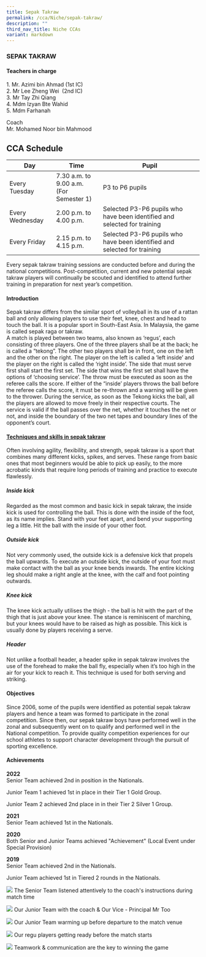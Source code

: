 ```yaml
---
title: Sepak Takraw
permalink: /cca/Niche/sepak-takraw/
description: ""
third_nav_title: Niche CCAs
variant: markdown
---
```

### SEPAK TAKRAW

#### Teachers in charge

1\.  Mr. Azimi bin Ahmad (1st IC) <br>
2\.  Mr Lee Zheng Wei &nbsp;(2nd IC) <br>
3\.  Mr Tay Zhi Qiang <br>
4\.  Mdm Izyan Bte Wahid <br>
5\. Mdm Farhanah

Coach <br>
Mr. Mohamed Noor bin Mahmood

  

CCA Schedule
------------

| Day | Time | Pupil |
| --- | --- | --- |
| Every Tuesday | 7.30 a.m. to 9.00 a.m. <br> (For Semester 1) | P3 to P6 pupils |
| Every Wednesday | 2.00 p.m. to 4.00 p.m. | Selected P3-P6 pupils who have been identified and selected for training |
| Every Friday | 2.15 p.m. to 4.15 p.m. | Selected P3-P6 pupils who have been identified and selected for training |

Every sepak takraw training sessions are conducted before and during the national competitions. Post-competition, current and new potential sepak takraw players will continually be scouted and identified to attend further training in preparation for next year’s competition.

#### Introduction

Sepak takraw differs from the similar sport of volleyball in its use of a rattan ball and only allowing players to use their feet, knee, chest and head to touch the ball. 
It is a popular sport in South-East Asia. 
In Malaysia, the game is called sepak raga or takraw.  
A match is played between two teams, also known as ‘regus’, each consisting of three players. 
One of the three players shall be at the back; he is called a “tekong”. 
The other two players shall be in front, one on the left and the other on the right.
The player on the left is called a ‘left inside’ and the player on the right is called the ‘right inside’.
The side that must serve first shall start the first set. 
The side that wins the first set shall have the options of ‘choosing service’. The throw must be executed as soon as the referee calls the score. 
If either of the “inside’ players throws the ball before the referee calls the score, it must be re-thrown and a warning will be given to the thrower.
During the service, as soon as the Tekong kicks the ball, all the players are allowed to move freely in their respective courts.
The service is valid if the ball passes over the net, whether it touches the net or not, and inside the boundary of the two net tapes and boundary lines of the opponent’s court.

#### <u>Techniques and skills in sepak takraw</u>

Often involving agility, flexibility, and strength, sepak takraw is a sport that combines many different kicks, spikes, and serves. 
These range from basic ones that most beginners would be able to pick up easily, to the more acrobatic kinds that require long periods of training and practice to execute flawlessly.  

##### Inside kick

Regarded as the most common and basic kick in sepak takraw, the inside kick is used for controlling the ball. 
This is done with the inside of the foot, as its name implies.
Stand with your feet apart, and bend your supporting leg a little. 
Hit the ball with the inside of your other foot.

##### Outside kick

Not very commonly used, the outside kick is a defensive kick that propels the ball upwards. 
To execute an outside kick, the outside of your foot must make contact with the ball as your knee bends inwards. 
The entire kicking leg should make a right angle at the knee, with the calf and foot pointing outwards.

##### Knee kick

The knee kick actually utilises the thigh - the ball is hit with the part of the thigh that is just above your knee. 
The stance is reminiscent of marching, but your knees would have to be raised as high as possible. 
This kick is usually done by players receiving a serve.

##### Header

Not unlike a football header, a header spike in sepak takraw involves the use of the forehead to make the ball fly, especially when it’s too high in the air for your kick to reach it. 
This technique is used for both serving and striking.

#### Objectives

Since 2006, some of the pupils were identified as potential sepak takraw players and hence a team was formed to participate in the zonal competition. 
Since then, our sepak takraw boys have performed well in the zonal and subsequently went on to qualify and performed well in the National competition. 
To provide quality competition experiences for our school athletes to support character development through the pursuit of sporting excellence.

#### Achievements

**2022** <br>
Senior Team achieved 2nd in position in the Nationals.

Junior Team 1 achieved 1st in place in their Tier 1 Gold Group.

Junior Team 2 achieved 2nd place in in their Tier 2 Silver 1 Group.

**2021**<br>
Senior Team achieved 1st in the Nationals.

**2020**<br>
Both Senior and Junior Teams achieved "Achievement" (Local Event under Special Provision)

**2019**<br>
Senior Team achieved 2nd in the Nationals.

Junior Team achieved 1st in Tiered 2 rounds in the Nationals.

![](/images/spt%201%20bps.jpg)
The Senior Team listened attentively to the coach's instructions during match time

![](/images/spt%202%20bps.jpg)
Our Junior Team with the coach &amp; Our Vice - Principal Mr Too

![](/images/spt%203%20bps.jpg)
Our Junior Team warming up before departure to the match venue

![](/images/spt%204%20bps.jpg)
Our regu players getting ready before the match starts

![](/images/spt%205%20bps.jpg)
Teamwork &amp; communication are the key to winning the game